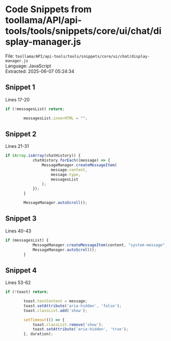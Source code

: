 # Code Snippets from toollama/API/api-tools/tools/snippets/core/ui/chat/display-manager.js

File: `toollama/API/api-tools/tools/snippets/core/ui/chat/display-manager.js`  
Language: JavaScript  
Extracted: 2025-06-07 05:24:34  

## Snippet 1
Lines 17-20

```JavaScript
if (!messagesList) return;

        messagesList.innerHTML = "";
```

## Snippet 2
Lines 21-31

```JavaScript
if (Array.isArray(chatHistory)) {
            chatHistory.forEach((message) => {
                MessageManager.createMessageItem(
                    message.content,
                    message.type,
                    messagesList
                );
            });
        }

        MessageManager.autoScroll();
```

## Snippet 3
Lines 40-43

```JavaScript
if (messagesList) {
            MessageManager.createMessageItem(content, "system-message", messagesList);
            MessageManager.autoScroll();
        }
```

## Snippet 4
Lines 53-62

```JavaScript
if (!toast) return;

        toast.textContent = message;
        toast.setAttribute('aria-hidden', 'false');
        toast.classList.add('show');

        setTimeout(() => {
            toast.classList.remove('show');
            toast.setAttribute('aria-hidden', 'true');
        }, duration);
```


